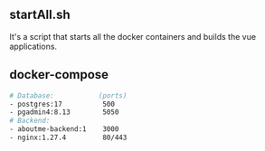 ## startAll.sh

It's a script that starts all the docker containers and builds the vue applications.


## docker-compose

```bash
# Database:           (ports)
- postgres:17          500
- pgadmin4:8.13        5050
# Backend:
- aboutme-backend:1    3000
- nginx:1.27.4         80/443
```